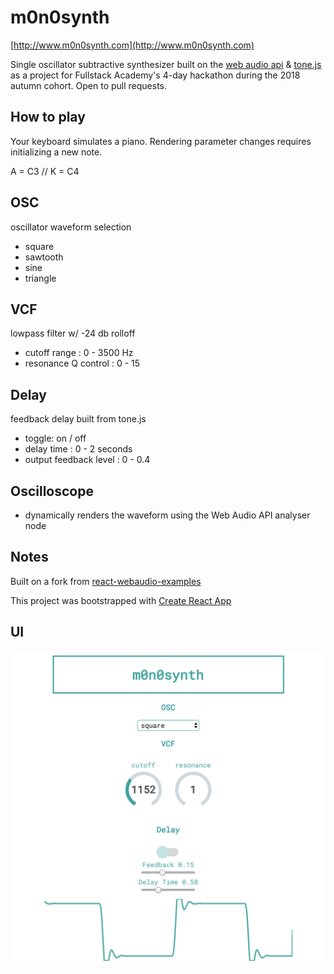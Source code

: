 # m0n0synth

[http://www.m0n0synth.com](http://www.m0n0synth.com)

Single oscillator subtractive synthesizer built on the [web audio api](https://developer.mozilla.org/en-US/docs/Web/API/Web_Audio_API) & [tone.js](https://tonejs.github.io/) as a project for Fullstack Academy's 4-day hackathon during the 2018 autumn cohort. Open to pull requests.

## How to play

Your keyboard simulates a piano. Rendering parameter changes requires initializing a new note.

A = C3 // K = C4

## OSC

oscillator waveform selection

- square
- sawtooth
- sine
- triangle

## VCF

lowpass filter w/ -24 db rolloff

- cutoff range : 0 - 3500 Hz
- resonance Q control : 0 - 15

## Delay

feedback delay built from tone.js

- toggle: on / off
- delay time : 0 - 2 seconds
- output feedback level : 0 - 0.4

## Oscilloscope

- dynamically renders the waveform using the Web Audio API analyser node

## Notes

Built on a fork from [react-webaudio-examples](https://github.com/oftenfrequent/react-webaudio-examples)

This project was bootstrapped with [Create React App](https://github.com/facebookincubator/create-react-app)

## UI

![UI](./public/m0n0.png)
